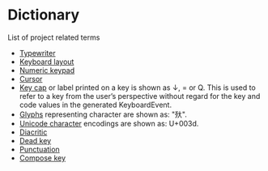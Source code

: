 # Dictionary

List of project related terms

- [Typewriter](https://en.wikipedia.org/wiki/Typewriter)
- [Keyboard layout](https://en.wikipedia.org/wiki/Keyboard_layout)
- [Numeric keypad](https://en.wikipedia.org/wiki/Numeric_keypad)
- [Cursor](<https://en.wikipedia.org/wiki/Cursor_(user_interface)>)
- [Key cap](https://www.w3.org/TR/uievents-code/#style-conventions) or label printed on a key is shown as ↓, = or Q. This is used to refer to a key from the user’s perspective without regard for the key and code values in the generated KeyboardEvent.
- [Glyphs](https://en.wikipedia.org/wiki/Glyph) representing character are shown as: "𣧂".
- [Unicode character](https://en.wikipedia.org/wiki/Universal_Character_Set_characters) encodings are shown as: U+003d.
- [Diacritic](https://en.wikipedia.org/wiki/Diacritic)
- [Dead key](https://en.wikipedia.org/wiki/Dead_key)
- [Punctuation](https://en.wikipedia.org/wiki/Punctuation)
- [Compose key](https://en.wikipedia.org/wiki/Compose_key)
